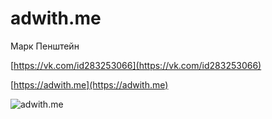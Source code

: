 # adwith.me
Марк Пенштейн

[https://vk.com/id283253066](https://vk.com/id283253066)

[https://adwith.me](https://adwith.me)

![adwith.me](https://raw.githubusercontent.com/demyashev/adwith.me/img/preview.png)